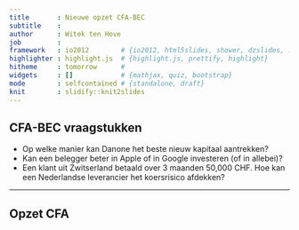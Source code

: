 ```yaml
---
title       : Nieuwe opzet CFA-BEC
subtitle    : 
author      : Witek ten Hove
job         : 
framework   : io2012        # {io2012, html5slides, shower, dzslides, ...}
highlighter : highlight.js  # {highlight.js, prettify, highlight}
hitheme     : tomorrow      # 
widgets     : []            # {mathjax, quiz, bootstrap}
mode        : selfcontained # {standalone, draft}
knit        : slidify::knit2slides
---
```


## CFA-BEC vraagstukken

* Op welke manier kan Danone het beste nieuw kapitaal aantrekken?
* Kan een belegger beter in Apple of in Google investeren (of in allebei)?
* Een klant uit Zwitserland betaald over 3 maanden 50,000 CHF. Hoe kan een Nederlandse leverancier het koersrisico afdekken?

---

## Opzet CFA




